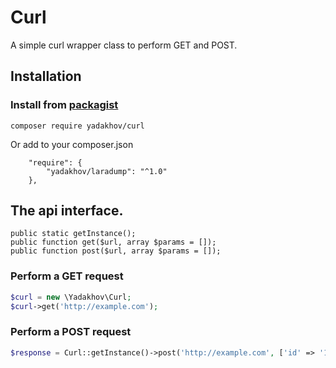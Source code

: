 # Curl 

A simple curl wrapper class to perform GET and POST.

## Installation

### Install from [packagist](https://packagist.org/packages/yadakhov/curl)

```
composer require yadakhov/curl
```

Or add to your composer.json

```
    "require": {
        "yadakhov/laradump": "^1.0"
    },
```

## The api interface.
```
public static getInstance();
public function get($url, array $params = []);
public function post($url, array $params = []);
```

### Perform a GET request

```php
$curl = new \Yadakhov\Curl;
$curl->get('http://example.com');
```

### Perform a POST request

```php
$response = Curl::getInstance()->post('http://example.com', ['id' => '1']);
```

